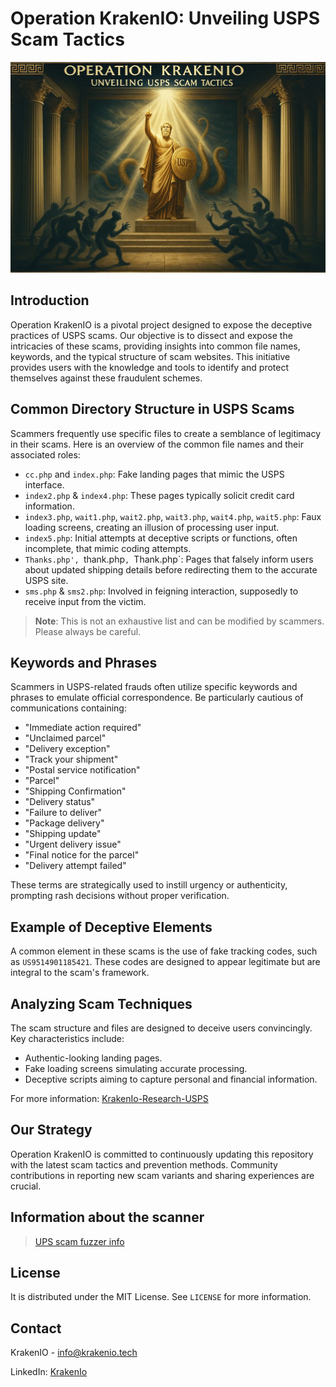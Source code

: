 # Operation KrakenIO: Unveiling USPS Scam Tactics


![Operation-KrakenIO-Unveiling-USPS-Scam-Tactics](https://github.com/TheKrakenIO/Operation-KrakenIO-Unveiling-USPS-Scam-Tactics/blob/main/upskraken.JPG?raw=true)


## Introduction

Operation KrakenIO is a pivotal project designed to expose the deceptive practices of USPS scams. Our objective is to dissect and expose the intricacies of these scams, providing insights into common file names, keywords, and the typical structure of scam websites. This initiative provides users with the knowledge and tools to identify and protect themselves against these fraudulent schemes.

## Common Directory Structure in USPS Scams

Scammers frequently use specific files to create a semblance of legitimacy in their scams. Here is an overview of the common file names and their associated roles:

- `cc.php` and `index.php`: Fake landing pages that mimic the USPS interface.
- `index2.php` & `index4.php`: These pages typically solicit credit card information.
- `index3.php`, `wait1.php`, `wait2.php`, `wait3.php`, `wait4.php`, `wait5.php`: Faux loading screens, creating an illusion of processing user input.
- `index5.php`: Initial attempts at deceptive scripts or functions, often incomplete, that mimic coding attempts.
- `Thanks.php', `thank.php`, `Thank.php`: Pages that falsely inform users about updated shipping details before redirecting them to the accurate USPS site.
- `sms.php` & `sms2.php`: Involved in feigning interaction, supposedly to receive input from the victim.

> **Note**: This is not an exhaustive list and can be modified by scammers. Please always be careful.

## Keywords and Phrases

Scammers in USPS-related frauds often utilize specific keywords and phrases to emulate official correspondence. Be particularly cautious of communications containing:

- "Immediate action required"
- "Unclaimed parcel"
- "Delivery exception"
- "Track your shipment"
- "Postal service notification"
- "Parcel"
- "Shipping Confirmation"
- "Delivery status"
- "Failure to deliver"
- "Package delivery"
- "Shipping update"
- "Urgent delivery issue"
- "Final notice for the parcel"
- "Delivery attempt failed"

These terms are strategically used to instill urgency or authenticity, prompting rash decisions without proper verification. 

## Example of Deceptive Elements

A common element in these scams is the use of fake tracking codes, such as `US9514901185421`. These codes are designed to appear legitimate but are integral to the scam's framework.

## Analyzing Scam Techniques

The scam structure and files are designed to deceive users convincingly. Key characteristics include:

- Authentic-looking landing pages.
- Fake loading screens simulating accurate processing.
- Deceptive scripts aiming to capture personal and financial information.

For more information: [KrakenIo-Research-USPS](https://krakenio.tech/collections/research/research.html)

## Our Strategy

Operation KrakenIO is committed to continuously updating this repository with the latest scam tactics and prevention methods. Community contributions in reporting new scam variants and sharing experiences are crucial.

## Information about the scanner
 > [UPS scam fuzzer info](https://github.com/TheKrakenIO/Operation-KrakenIO-Unveiling-USPS-Scam-Tactics/blob/main/usps_scam_fuzzer.md)

## License

It is distributed under the MIT License. See `LICENSE` for more information.

## Contact

KrakenIO - info@krakenio.tech

LinkedIn: [KrakenIo](https://www.linkedin.com/company/kraken-io/)
